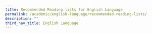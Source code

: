 ```yaml
---
title: Recommended Reading lists for English Language
permalink: /academic/english-language/recommended-reading-lists/
description: ""
third_nav_title: English Language
---
```

